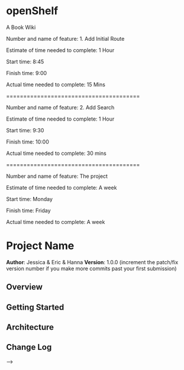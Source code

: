 # openShelf
A Book Wiki

Number and name of feature: 1. Add Initial Route

Estimate of time needed to complete: 1 Hour

Start time: 8:45

Finish time: 9:00

Actual time needed to complete: 15 Mins

=======================================

Number and name of feature: 2. Add Search

Estimate of time needed to complete: 1 Hour

Start time: 9:30

Finish time: 10:00

Actual time needed to complete: 30 mins

=======================================

Number and name of feature: The project

Estimate of time needed to complete: A week

Start time: Monday

Finish time: Friday

Actual time needed to complete: A week

# Project Name

**Author**: Jessica & Eric & Hanna
**Version**: 1.0.0 (increment the patch/fix version number if you make more commits past your first submission)

## Overview
<!-- Provide a high level overview of what this application is and why you are building it, beyond the fact that it's an assignment for a Code 301 class. (i.e. What's your problem domain?) -->

## Getting Started
<!-- What are the steps that a user must take in order to build this app on their own machine and get it running? -->

## Architecture
<!-- Provide a detailed description of the application design. What technologies (languages, libraries, etc) you're using, and any other relevant design information. -->

## Change Log
<!-- Use this area to document the iterative changes made to your application as each feature is successfully implemented. Use time stamps. Here's an examples:

01-01-2001 4:59pm - Application now has a fully-functional express server, with GET and POST routes for the book resource.

## Credits and Collaborations
<!-- Give credit (and a link) to other people or resources that helped you build this application. -->
-->
